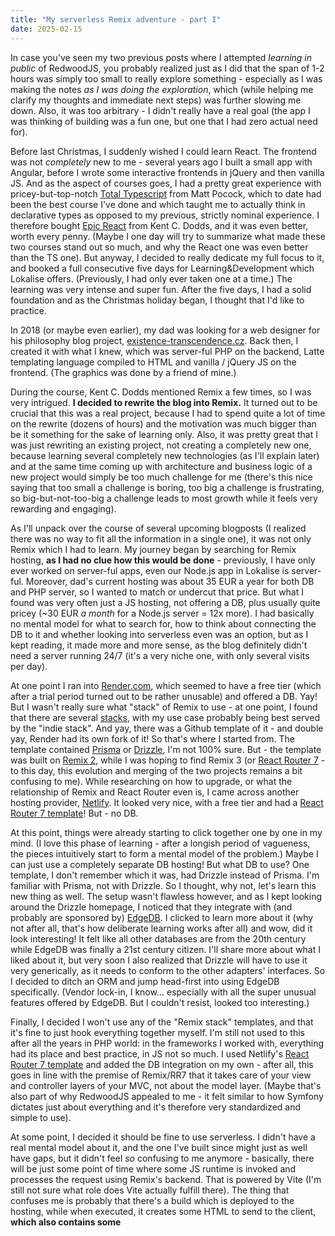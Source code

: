 ```yaml
---
title: "My serverless Remix adventure - part I"
date: 2025-02-15
---
```


In case you've seen my two previous posts where I attempted _learning in public_ of RedwoodJS, you probably realized just as I did that the span of 1-2 hours was simply too small to really explore something - especially as I was making the notes _as I was doing the exploration_, which (while helping me clarify my thoughts and immediate next steps) was further slowing me down. Also, it was too arbitrary - I didn't really have a real goal (the app I was thinking of building was a fun one, but one that I had zero actual need for).

Before last Christmas, I suddenly wished I could learn React. The frontend was not _completely_ new to me - several years ago I built a small app with Angular, before I wrote some interactive frontends in jQuery and then vanilla JS. And as the aspect of courses goes, I had a pretty great experience with pricey-but-top-notch [Total Typescript](https://www.totaltypescript.com/) from Matt Pocock, which to date had been the best course I've done and which taught me to actually think in declarative types as opposed to my previous, strictly nominal experience. I therefore bought [Epic React](https://www.epicreact.dev/) from Kent C. Dodds, and it was even better, worth every penny. (Maybe I one day will try to summarize what made these two courses stand out so much, and why the React one was even better than the TS one). But anyway, I decided to really dedicate my full focus to it, and booked a full consecutive five days for Learning&Development which Lokalise offers. (Previously, I had only ever taken one at a time.) The learning was very intense and super fun. After the five days, I had a solid foundation and as the Christmas holiday began, I thought that I'd like to practice.

In 2018 (or maybe even earlier), my dad was looking for a web designer for his philosophy blog project, [existence-transcendence.cz](https://existence-transcendence.cz). Back then, I created it with what I knew, which was server-ful PHP on the backend, Latte templating language compiled to HTML and vanilla / jQuery JS on the frontend. (The graphics was done by a friend of mine.)

During the course, Kent C. Dodds mentioned Remix a few times, so I was very intrigued. **I decided to rewrite the blog into Remix.** It turned out to be crucial that this was a real project, because I had to spend quite a lot of time on the rewrite (dozens of hours) and the motivation was much bigger than be it something for the sake of learning only. Also, it was pretty great that I was just rewriting an existing project, not creating a completely new one, because learning several completely new technologies (as I'll explain later) and at the same time coming up with architecture and business logic of a new project would simply be too much challenge for me (there's this nice saying that too small a challenge is boring, too big a challenge is frustrating, so big-but-not-too-big a challenge leads to most growth while it feels very rewarding and engaging).

As I'll unpack over the course of several upcoming blogposts (I realized there was no way to fit all the information in a single one), it was not only Remix which I had to learn. My journey began by searching for Remix hosting, **as I had no clue how this would be done** - previously, I have only ever worked on server-ful apps, even our Node.js app in Lokalise is server-ful. Moreover, dad's current hosting was about 35 EUR a year for both DB and PHP server, so I wanted to match or undercut that price. But what I found was very often just a JS hosting, not offering a DB, plus usually quite pricey (~30 EUR _a month_ for a Node.js server = 12x more). I had basically no mental model for what to search for, how to think about connecting the DB to it and whether looking into serverless even was an option, but as I kept reading, it made more and more sense, as the blog definitely didn't need a server running 24/7 (it's a very niche one, with only several visits per day).

At one point I ran into [Render.com](https://render.com/), which seemed to have a free tier (which after a trial period turned out to be rather unusable) and offered a DB. Yay! But I wasn't really sure what "stack" of Remix to use - at one point, I found that there are several [stacks](https://remix.run/docs/en/main/guides/templates#official-stacks), with my use case probably being best served by the "indie stack". And yay, there was a Github template of it - and double yay, Render had its own fork of it! So that's where I started from. The template contained [Prisma](https://www.prisma.io/) or [Drizzle](https://orm.drizzle.team/), I'm not 100% sure. But - the template was built on [Remix 2](https://remix.run/), while I was hoping to find Remix 3 (or [React Router 7](https://reactrouter.com/) - to this day, this evolution and merging of the two projects remains a bit confusing to me). While researching on how to upgrade, or what the relationship of Remix and React Router even is, I came across another hosting provider, [Netlify](https://www.netlify.com/). It looked very nice, with a free tier and had a [React Router 7 template](https://github.com/netlify/react-router-template)! But - no DB.

At this point, things were already starting to click together one by one in my mind. (I love this phase of learning - after a longish period of vagueness, the pieces intuitively start to form a mental model of the problem.) Maybe I can just use a completely separate DB hosting! But what DB to use? One template, I don't remember which it was, had Drizzle instead of Prisma. I'm familiar with Prisma, not with Drizzle. So I thought, why not, let's learn this new thing as well. The setup wasn't flawless however, and as I kept looking around the Drizzle homepage, I noticed that they integrate with (and probably are sponsored by) [EdgeDB](https://www.edgedb.com/). I clicked to learn more about it (why not after all, that's how deliberate learning works after all) and wow, did it look interesting! It felt like all other databases are from the 20th century while EdgeDB was finally a 21st century citizen. I'll share more about what I liked about it, but very soon I also realized that Drizzle will have to use it very generically, as it needs to conform to the other adapters' interfaces. So I decided to ditch an ORM and jump head-first into using EdgeDB specifically. (Vendor lock-in, I know... especially with all the super unusual features offered by EdgeDB. But I couldn't resist, looked too interesting.)

Finally, I decided I won't use any of the "Remix stack" templates, and that it's fine to just hook everything together myself. I'm still not used to this after all the years in PHP world: in the frameworks I worked with, everything had its place and best practice, in JS not so much. I used Netlify's [React Router 7 template](https://github.com/netlify/react-router-template) and added the DB integration on my own - after all, this goes in line with the premise of Remix/RR7 that it takes care of your view and controller layers of your MVC, not about the model layer. (Maybe that's also part of why RedwoodJS appealed to me - it felt similar to how Symfony dictates just about everything and it's therefore very standardized and simple to use).

At some point, I decided it should be fine to use serverless. I didn't have a real mental model about it, and the one I've built since might just as well have gaps, but it didn't feel _so_ confusing to me anymore - basically, there will be just some point of time where some JS runtime is invoked and processes the request using Remix's backend. That is powered by Vite (I'm still not sure what role does Vite actually fulfill there). The thing that confuses me is probably that there's a build which is deployed to the hosting, while when executed, it creates some HTML to send to the client, **which also contains some <script> tags which the browser follows and downloads to the client** - the distinction of what is and is not being sent to the browser and in what form (resulting HTML / JSON vs .js build artifacts) feels still somewhat hazy to me. But that wasn't blocking me anymore - I thought I'll just try it (I'm not sure if Netlify even offers server-ful deployment) and see.

And boy oh boy, does the end result feel **awesome**. This blogpost is doomed to fail to convey the sheer joy I felt when programming in Remix, but to at least try, I need to mention that I had already forgotten just how much excitement there can be in programming - and this, after probably many years, brought me this excitement back.

I was thinking on how to describe what I like so much about Remix, and I'd probably say **"the perfect amount of magic"**. Years ago - possibly as far back as 2014 - I was writing one of my first paid projects, and as I freshly heard that loading a XMLHttpRequest was faster than a full page load, I manually wired my app in a way that worked that way. It was very unnatural in the PHP framework I was using, I'm sure there were many flaws (navigating back in browser history comes to mind) and there had to be plenty of fragile, custom JS to make this work. I haven't done that since - until now, where I found that this is exactly how Remix works. Except for Remix, this way of working is how it's built - no fiddling around with custom boilerplate code, it just works. But there is not **too much** magic, in the sense of not knowing why something is happening - everything is very transparent and built on the foundations of how HTTP itself works. (This is something that's extremely appealing to me, Remix's principle ["Use the platform"](https://kentcdodds.com/blog/why-i-love-remix), where they mention you'll be spending more time in [MDN docs](https://developer.mozilla.org/en-US/) than in Remix's own. A perfect example I'll return to in one of the upcoming posts is _the session_).

And (this is probably not _all_ thanks to Remix, a lot is definitely because of server-side-rendered React) the way that the framework decides what can be rendered on the backend side already and how it's then brought to life after it's hydrated on the frontend seamlessly is just jaw-dropping for me. Previously in the PHP world, I had to be very intentional about what happens on the server side (of course, the distinction was easy - what was written in PHP was happening on the server side) and what and how is sent in a HTML to the browser and how it's brought to life by the javascript I had to write separately. In Remix / SSR React? Not at all! I just write what I want the code to do (that's part of React's declarative nature, I suppose) and it happens. Incredible. I don't really have to think of it, I just focus on the end experience. (I'm sure a real Remix professional is aware of this on some level and is able to utilize that knowledge to optimize the resulting experience even more - but for now, I'm not at that stage.)

Alright, this is it for today. I hope I piqued your interest, more posts will follow!
